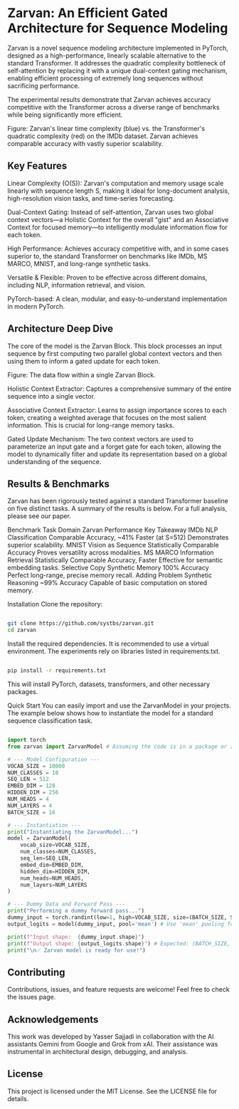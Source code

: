
# Zarvan: An Efficient Gated Architecture for Sequence Modeling

 Zarvan is a novel sequence modeling architecture implemented in PyTorch, designed as a high-performance, linearly scalable alternative to the standard Transformer. It addresses the quadratic complexity bottleneck of self-attention by replacing it with a unique dual-context gating mechanism, enabling efficient processing of extremely long sequences without sacrificing performance.

The experimental results demonstrate that Zarvan achieves accuracy competitive with the Transformer across a diverse range of benchmarks while being significantly more efficient.

Figure: Zarvan's linear time complexity (blue) vs. the Transformer's quadratic complexity (red) on the IMDb dataset. Zarvan achieves comparable accuracy with vastly superior scalability.

## Key Features
Linear Complexity (O(S)): Zarvan's computation and memory usage scale linearly with sequence length S, making it ideal for long-document analysis, high-resolution vision tasks, and time-series forecasting.

Dual-Context Gating: Instead of self-attention, Zarvan uses two global context vectors—a Holistic Context for the overall "gist" and an Associative Context for focused memory—to intelligently modulate information flow for each token.

High Performance: Achieves accuracy competitive with, and in some cases superior to, the standard Transformer on benchmarks like IMDb, MS MARCO, MNIST, and long-range synthetic tasks.

Versatile & Flexible: Proven to be effective across different domains, including NLP, information retrieval, and vision.

PyTorch-based: A clean, modular, and easy-to-understand implementation in modern PyTorch.

## Architecture Deep Dive
The core of the model is the Zarvan Block. This block processes an input sequence by first computing two parallel global context vectors and then using them to inform a gated update for each token.

Figure: The data flow within a single Zarvan Block.

Holistic Context Extractor: Captures a comprehensive summary of the entire sequence into a single vector.

Associative Context Extractor: Learns to assign importance scores to each token, creating a weighted average that focuses on the most salient information. This is crucial for long-range memory tasks.

Gated Update Mechanism: The two context vectors are used to parameterize an input gate and a forget gate for each token, allowing the model to dynamically filter and update its representation based on a global understanding of the sequence.

## Results & Benchmarks
Zarvan has been rigorously tested against a standard Transformer baseline on five distinct tasks. A summary of the results is below. For a full analysis, please see our paper.

Benchmark	Task Domain	Zarvan Performance	Key Takeaway
IMDb	NLP Classification	Comparable Accuracy, ~41% Faster (at S=512)	Demonstrates superior scalability.
MNIST	Vision as Sequence	Statistically Comparable Accuracy	Proves versatility across modalities.
MS MARCO	Information Retrieval	Statistically Comparable Accuracy, Faster	Effective for semantic embedding tasks.
Selective Copy	Synthetic Memory	100% Accuracy	Perfect long-range, precise memory recall.
Adding Problem	Synthetic Reasoning	~99% Accuracy	Capable of basic computation on stored memory.


Installation
Clone the repository:

```Bash

git clone https://github.com/systbs/zarvan.git
cd zarvan
```
Install the required dependencies. It is recommended to use a virtual environment. The experiments rely on libraries listed in requirements.txt.

```Bash

pip install -r requirements.txt
```
This will install PyTorch, datasets, transformers, and other necessary packages.

Quick Start
You can easily import and use the ZarvanModel in your projects. The example below shows how to instantiate the model for a standard sequence classification task.

```Python

import torch
from zarvan import ZarvanModel # Assuming the code is in a package or zarvan.py

# --- Model Configuration ---
VOCAB_SIZE = 10000
NUM_CLASSES = 10
SEQ_LEN = 512
EMBED_DIM = 128
HIDDEN_DIM = 256
NUM_HEADS = 4
NUM_LAYERS = 4
BATCH_SIZE = 16

# --- Instantiation ---
print("Instantiating the ZarvanModel...")
model = ZarvanModel(
    vocab_size=VOCAB_SIZE,
    num_classes=NUM_CLASSES,
    seq_len=SEQ_LEN,
    embed_dim=EMBED_DIM,
    hidden_dim=HIDDEN_DIM,
    num_heads=NUM_HEADS,
    num_layers=NUM_LAYERS
)

# --- Dummy Data and Forward Pass ---
print("Performing a dummy forward pass...")
dummy_input = torch.randint(low=1, high=VOCAB_SIZE, size=(BATCH_SIZE, SEQ_LEN))
output_logits = model(dummy_input, pool='mean') # Use 'mean' pooling for classification

print(f"Input shape:  {dummy_input.shape}")
print(f"Output shape: {output_logits.shape}") # Expected: (BATCH_SIZE, NUM_CLASSES)
print("\n✅ Zarvan model is ready for use!")
```

## Contributing
Contributions, issues, and feature requests are welcome! Feel free to check the issues page.

## Acknowledgements
This work was developed by Yasser Sajjadi in collaboration with the AI assistants Gemini from Google and Grok from xAI. Their assistance was instrumental in architectural design, debugging, and analysis.

## License
This project is licensed under the MIT License. See the LICENSE file for details.
